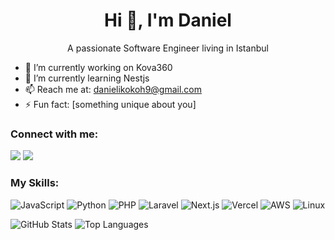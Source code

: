 <h1 align="center">Hi 👋, I'm Daniel</h1>
<p align="center">A passionate Software Engineer living in Istanbul</p>

- 🔭 I’m currently working on Kova360
- 🌱 I’m currently learning Nestjs
- 📫 Reach me at: danielikokoh9@gmail.com
- ⚡ Fun fact: [something unique about you]

<h3 align="left">Connect with me:</h3>
<p align="left">
  <a href="https://linkedin.com/in/ikokoh-daniel"><img src="https://img.shields.io/badge/LinkedIn-blue?style=flat&logo=linkedin"></a>
  <a href="https://twitter.com/justchisonum_"><img src="https://img.shields.io/badge/Twitter-blue?style=flat&logo=twitter"></a>
</p>

<h3 align="left">My Skills:</h3>
<p align="left">

![JavaScript](https://img.shields.io/badge/Code-JavaScript-informational?style=flat&logo=javascript&color=F7DF1E)
![Python](https://img.shields.io/badge/Code-Python-informational?style=flat&logo=python&color=3776AB)
![PHP](https://img.shields.io/badge/Code-PHP-informational?style=flat&logo=php&color=777BB4)
![Laravel](https://img.shields.io/badge/Framework-Laravel-informational?style=flat&logo=laravel&color=FF2D20)
![Next.js](https://img.shields.io/badge/Framework-Next.js-informational?style=flat&logo=next.js&color=000000)
![Vercel](https://img.shields.io/badge/Deployment-Vercel-informational?style=flat&logo=vercel&color=000000)
![AWS](https://img.shields.io/badge/Cloud-AWS-informational?style=flat&logo=amazon-aws&color=232F3E)
![Linux](https://img.shields.io/badge/System-Linux-informational?style=flat&logo=linux&color=FCC624)

</p>

![GitHub Stats](https://github-readme-stats.vercel.app/api?username=chisonm&show_icons=true&theme=radical)
![Top Languages](https://github-readme-stats.vercel.app/api/top-langs/?username=chisonm&layout=compact&theme=radical)
